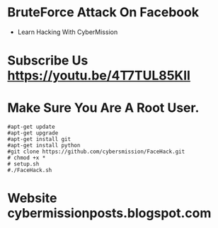 # BruteForce Attack On Facebook
* Learn Hacking With CyberMission 
# Subscribe Us https://youtu.be/4T7TUL85KII
# Make Sure You Are A Root User.
`````
#apt-get update
#apt-get upgrade
#apt-get install git
#apt-get install python
#git clone https://github.com/cybersmission/FaceHack.git
# chmod +x *
# setup.sh
#./FaceHack.sh
`````
# Website  cybermissionposts.blogspot.com
